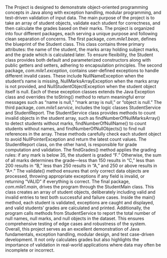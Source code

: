 The  Project is designed to demonstrate object-oriented programming concepts in Java along with exception handling, modular programming, and test-driven validation of input data. The main purpose of the project is to take an array of student objects, validate each student for correctness, and then calculate the grades based on their marks. The project is organized into four different packages, each serving a unique purpose and following clean separation of concerns. The first package, *com.mile1.bean*, defines the blueprint of the Student class. This class contains three primary attributes: the name of the student, the marks array holding subject marks, and the grade which is calculated later. To ensure flexibility, the Student class provides both default and parameterized constructors along with public getters and setters, adhering to encapsulation principles. The second package, *com.mile1.exception*, contains user-defined exceptions to handle different invalid cases. These include NullNameException when the student’s name is missing, NullMarksArrayException when the marks array is not provided, and NullStudentObjectException when the student object itself is null. Each of these exception classes extends the Java Exception class and overrides the toString() method to return meaningful error messages such as “name is null,” “mark array is null,” or “object is null.” The third package, *com.mile1.service*, includes the logic classes StudentService and StudentReport. The StudentService class provides methods to count invalid objects in the student array, such as findNumberOfNullMarksArray() to detect students without marks, findNumberOfNullName() to count students without names, and findNumberOfNullObjects() to find null references in the array. These methods carefully check each student object to avoid NullPointerException and return the latest count values. The StudentReport class, on the other hand, is responsible for grade computation and validation. The findGrades() method applies the grading rules: if any mark is below 35, the student is graded “F.” Otherwise, the sum of all marks determines the grade—less than 150 results in “C,” less than 200 results in “B,” less than 250 results in “A,” and 250 or above results in “A+.” The validate() method ensures that only correct data objects are processed, throwing appropriate exceptions if any field is invalid, or returning “VALID” if everything is correct. The final package, *com.mile1.main*, drives the program through the StudentMain class. This class creates an array of student objects, deliberately including valid and invalid entries to test both successful and failure cases. Inside the main() method, each student is validated, exceptions are caught and displayed, and valid students’ grades are calculated and printed. Additionally, the program calls methods from StudentService to report the total number of null names, null marks, and null objects in the dataset. This ensures comprehensive testing of edge cases and robustness of the system. Overall, this project serves as an excellent demonstration of Java fundamentals, exception handling, modular design, and test case-driven development. It not only calculates grades but also highlights the importance of validation in real-world applications where data may often be incomplete or incorrect.
